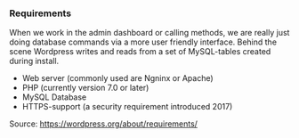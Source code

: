 ### Requirements
When we work in the admin dashboard or calling methods, we are really just doing database commands via a more user friendly interface. Behind the scene Wordpress writes and reads from a set of MySQL-tables created during install.

 - Web server (commonly used are Ngninx or Apache)
 - PHP (currently version 7.0 or later)
 - MySQL Database
 - HTTPS-support (a security requirement introduced 2017)

Source: https://wordpress.org/about/requirements/
